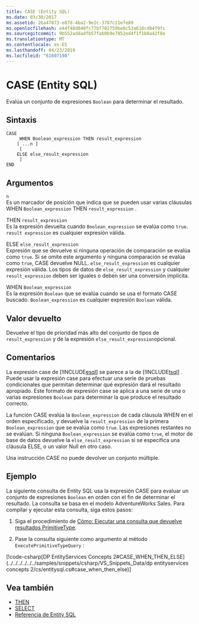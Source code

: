 ```yaml
---
title: CASE (Entity SQL)
ms.date: 03/30/2017
ms.assetid: 26a47873-e87d-4ba2-9e2c-3787c21efe89
ms.openlocfilehash: e44f48d040fc77bf702759be0c53a618cd84f9fc
ms.sourcegitcommit: 9b552addadfb57fab0b9e7852ed4f1f1b8a42f8e
ms.translationtype: MT
ms.contentlocale: es-ES
ms.lasthandoff: 04/23/2019
ms.locfileid: "61607198"
---
```

# <a name="case-entity-sql"></a>CASE (Entity SQL)
Evalúa un conjunto de expresiones `Boolean` para determinar el resultado.  
  
## <a name="syntax"></a>Sintaxis  
  
```  
CASE  
     WHEN Boolean_expression THEN result_expression   
    [ ...n ]   
     [   
    ELSE else_result_expression   
     ]   
END  
```  
  
## <a name="arguments"></a>Argumentos  
 `n`  
 Es un marcador de posición que indica que se pueden usar varias cláusulas WHEN `Boolean_expression` THEN `result_expression` .  
  
 THEN `result_expression`  
 Es la expresión devuelta cuando `Boolean_expression` se evalúa como `true`. `result expression` es cualquier expresión válida.  
  
 ELSE `else_result_expression`  
 Expresión que se devuelve si ninguna operación de comparación se evalúa como `true`. Si se omite este argumento y ninguna comparación se evalúa como `true`, CASE devuelve NULL. `else_result_expression` es cualquier expresión válida. Los tipos de datos de `else_result_expression` y cualquier `result_expression` deben ser iguales o deben ser una conversión implícita.  
  
 WHEN `Boolean_expression`  
 Es la expresión `Boolean` que se evalúa cuando se usa el formato CASE buscado. `Boolean_expression` es cualquier expresión `Boolean` válida.  
  
## <a name="return-value"></a>Valor devuelto  
 Devuelve el tipo de prioridad más alto del conjunto de tipos de `result_expression` y de la expresión `else_result_expression`opcional.  
  
## <a name="remarks"></a>Comentarios  
 La expresión case de [!INCLUDE[esql](../../../../../../includes/esql-md.md)] se parece a la de [!INCLUDE[tsql](../../../../../../includes/tsql-md.md)] . Puede usar la expresión case para efectuar una serie de pruebas condicionales que permitan determinar qué expresión dará el resultado apropiado. Este formato de expresión case se aplica a una serie de una o varias expresiones `Boolean` para determinar la que produce el resultado correcto.  
  
 La función CASE evalúa la `Boolean_expression` de cada cláusula WHEN en el orden especificado, y devuelve la `result_expression` de la primera `Boolean_expression` que se evalúa como `true`. Las expresiones restantes no se evalúan. Si ninguna `Boolean_expression` se evalúa como `true`, el motor de base de datos devuelve la `else_result_expression` si se especifica una cláusula ELSE, o un valor Null en otro caso.  
  
 Una instrucción CASE no puede devolver un conjunto múltiple.  
  
## <a name="example"></a>Ejemplo  
 La siguiente consulta de Entity SQL usa la expresión CASE para evaluar un conjunto de expresiones `Boolean` en orden con el fin de determinar el resultado. La consulta se basa en el modelo AdventureWorks Sales. Para compilar y ejecutar esta consulta, siga estos pasos:  
  
1. Siga el procedimiento de [Cómo: Ejecutar una consulta que devuelve resultados PrimitiveType](../../../../../../docs/framework/data/adonet/ef/how-to-execute-a-query-that-returns-primitivetype-results.md).  
  
2. Pase la consulta siguiente como argumento al método `ExecutePrimitiveTypeQuery` :  
  
 [!code-csharp[DP EntityServices Concepts 2#CASE_WHEN_THEN_ELSE](../../../../../../samples/snippets/csharp/VS_Snippets_Data/dp entityservices concepts 2/cs/entitysql.cs#case_when_then_else)]  
  
## <a name="see-also"></a>Vea también

- [THEN](../../../../../../docs/framework/data/adonet/ef/language-reference/then-entity-sql.md)
- [SELECT](../../../../../../docs/framework/data/adonet/ef/language-reference/select-entity-sql.md)
- [Referencia de Entity SQL](../../../../../../docs/framework/data/adonet/ef/language-reference/entity-sql-reference.md)
